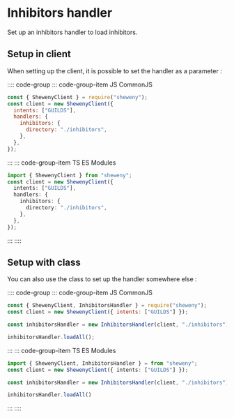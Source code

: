 # Inhibitors handler

Set up an inhibitors handler to load inhibitors.

## Setup in client

When setting up the client, it is possible to set the handler as a parameter :

:::: code-group
::: code-group-item JS CommonJS

```js
const { ShewenyClient } = require("sheweny");
const client = new ShewenyClient({
  intents: ["GUILDS"],
  handlers: {
    inhibitors: {
      directory: "./inhibitors",
    },
  },
});
```

:::
::: code-group-item TS ES Modules

```ts
import { ShewenyClient } from "sheweny";
const client = new ShewenyClient({
  intents: ["GUILDS"],
  handlers: {
    inhibitors: {
      directory: "./inhibitors",
    },
  },
});
```

:::
::::

## Setup with class

You can also use the class to set up the handler somewhere else :

:::: code-group
::: code-group-item JS CommonJS

```js
const { ShewenyClient, InhibitorsHandler } = require("sheweny");
const client = new ShewenyClient({ intents: ["GUILDS"] });

const inhibitorsHandler = new InhibitorsHandler(client, "./inhibitors");

inhibitorsHandler.loadAll();
```

:::
::: code-group-item TS ES Modules

```ts
import { ShewenyClient, InhibitorsHandler } = from "sheweny";
const client = new ShewenyClient({ intents: ["GUILDS"] });

const inhibitorsHandler = new InhibitorsHandler(client, "./inhibitors");

inhibitorsHandler.loadAll()
```

:::
::::
